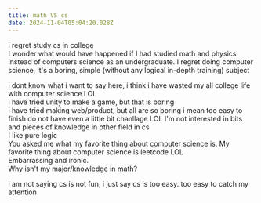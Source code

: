 ```yaml
---
title: math VS cs
date: 2024-11-04T05:04:20.028Z
---
```




i regret study cs in college  
I wonder what would have happened if I had studied math and physics instead of computers science as an undergraduate.
I regret doing computer science, it's a boring, simple (without any logical in-depth training) subject  
  
i dont know what i want to say here, i think i have wasted my all college life with computer science LOL  
i have tried unity to make a game, but that is boring  
i have tried making web/product, but all are so boring  i mean too easy to finish do not have even a little bit chanllage LOL
I'm not interested in bits and pieces of knowledge in other field in cs  
I like pure logic  
You asked me what my favorite thing about computer science is.
My favorite thing about computer science is leetcode LOL  
Embarrassing and ironic.  
Why isn't my major/knowledge in math?  
  
i am not saying cs is not fun, i just say cs is too easy. too easy to catch my attention